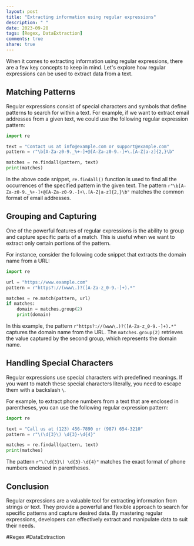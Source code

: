 ```yaml
---
layout: post
title: "Extracting information using regular expressions"
description: " "
date: 2023-09-28
tags: [Regex, DataExtraction]
comments: true
share: true
---
```


When it comes to extracting information using regular expressions, there are a few key concepts to keep in mind. Let's explore how regular expressions can be used to extract data from a text.

## Matching Patterns

Regular expressions consist of special characters and symbols that define patterns to search for within a text. For example, if we want to extract email addresses from a given text, we could use the following regular expression pattern:

```python
import re

text = "Contact us at info@example.com or support@example.com"
pattern = r"\b[A-Za-z0-9._%+-]+@[A-Za-z0-9.-]+\.[A-Z|a-z]{2,}\b"

matches = re.findall(pattern, text)
print(matches)
```

In the above code snippet, `re.findall()` function is used to find all the occurrences of the specified pattern in the given text. The pattern `r"\b[A-Za-z0-9._%+-]+@[A-Za-z0-9.-]+\.[A-Z|a-z]{2,}\b"` matches the common format of email addresses.

## Grouping and Capturing

One of the powerful features of regular expressions is the ability to group and capture specific parts of a match. This is useful when we want to extract only certain portions of the pattern.

For instance, consider the following code snippet that extracts the domain name from a URL:

```python
import re

url = "https://www.example.com"
pattern = r"https?://(www\.)?([A-Za-z_0-9.-]+).*"

matches = re.match(pattern, url)
if matches:
    domain = matches.group(2)
    print(domain)
```

In this example, the pattern `r"https?://(www\.)?([A-Za-z_0-9.-]+).*"` captures the domain name from the URL. The `matches.group(2)` retrieves the value captured by the second group, which represents the domain name.

## Handling Special Characters

Regular expressions use special characters with predefined meanings. If you want to match these special characters literally, you need to escape them with a backslash `\`.

For example, to extract phone numbers from a text that are enclosed in parentheses, you can use the following regular expression pattern:

```python
import re

text = "Call us at (123) 456-7890 or (987) 654-3210"
pattern = r"\(\d{3}\) \d{3}-\d{4}"

matches = re.findall(pattern, text)
print(matches)
```

The pattern `r"\(\d{3}\) \d{3}-\d{4}"` matches the exact format of phone numbers enclosed in parentheses.

## Conclusion

Regular expressions are a valuable tool for extracting information from strings or text. They provide a powerful and flexible approach to search for specific patterns and capture desired data. By mastering regular expressions, developers can effectively extract and manipulate data to suit their needs.

#Regex #DataExtraction